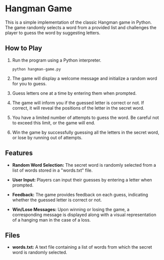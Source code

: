 # Hangman Game

This is a simple implementation of the classic Hangman game in Python. The game randomly selects a word from a provided list and challenges the player to guess the word by suggesting letters.

## How to Play

1. Run the program using a Python interpreter.
   ```
   python hangman-game.py
   ```

2. The game will display a welcome message and initialize a random word for you to guess.

3. Guess letters one at a time by entering them when prompted.

4. The game will inform you if the guessed letter is correct or not. If correct, it will reveal the positions of the letter in the secret word.

5. You have a limited number of attempts to guess the word. Be careful not to exceed this limit, or the game will end.

6. Win the game by successfully guessing all the letters in the secret word, or lose by running out of attempts.

## Features

- **Random Word Selection:** The secret word is randomly selected from a list of words stored in a "words.txt" file.

- **User Input:** Players can input their guesses by entering a letter when prompted.

- **Feedback:** The game provides feedback on each guess, indicating whether the guessed letter is correct or not.

- **Win/Lose Messages:** Upon winning or losing the game, a corresponding message is displayed along with a visual representation of a hanging man in the case of a loss.

## Files

- **words.txt:** A text file containing a list of words from which the secret word is randomly selected.

